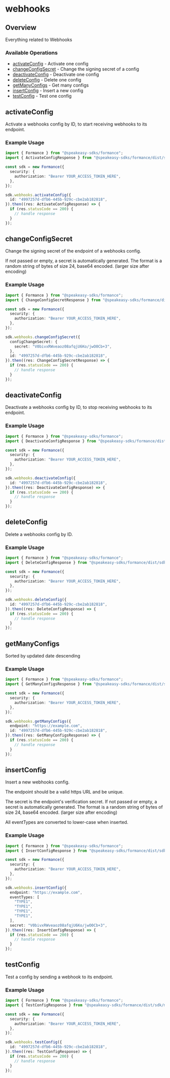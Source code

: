 # webhooks

## Overview

Everything related to Webhooks

### Available Operations

* [activateConfig](#activateconfig) - Activate one config
* [changeConfigSecret](#changeconfigsecret) - Change the signing secret of a config
* [deactivateConfig](#deactivateconfig) - Deactivate one config
* [deleteConfig](#deleteconfig) - Delete one config
* [getManyConfigs](#getmanyconfigs) - Get many configs
* [insertConfig](#insertconfig) - Insert a new config
* [testConfig](#testconfig) - Test one config

## activateConfig

Activate a webhooks config by ID, to start receiving webhooks to its endpoint.

### Example Usage

```typescript
import { Formance } from "@speakeasy-sdks/formance";
import { ActivateConfigResponse } from "@speakeasy-sdks/formance/dist/sdk/models/operations";

const sdk = new Formance({
  security: {
    authorization: "Bearer YOUR_ACCESS_TOKEN_HERE",
  },
});

sdk.webhooks.activateConfig({
  id: "4997257d-dfb6-445b-929c-cbe2ab182818",
}).then((res: ActivateConfigResponse) => {
  if (res.statusCode == 200) {
    // handle response
  }
});
```

## changeConfigSecret

Change the signing secret of the endpoint of a webhooks config.

If not passed or empty, a secret is automatically generated.
The format is a random string of bytes of size 24, base64 encoded. (larger size after encoding)


### Example Usage

```typescript
import { Formance } from "@speakeasy-sdks/formance";
import { ChangeConfigSecretResponse } from "@speakeasy-sdks/formance/dist/sdk/models/operations";

const sdk = new Formance({
  security: {
    authorization: "Bearer YOUR_ACCESS_TOKEN_HERE",
  },
});

sdk.webhooks.changeConfigSecret({
  configChangeSecret: {
    secret: "V0bivxRWveaoz08afqjU6Ko/jwO0Cb+3",
  },
  id: "4997257d-dfb6-445b-929c-cbe2ab182818",
}).then((res: ChangeConfigSecretResponse) => {
  if (res.statusCode == 200) {
    // handle response
  }
});
```

## deactivateConfig

Deactivate a webhooks config by ID, to stop receiving webhooks to its endpoint.

### Example Usage

```typescript
import { Formance } from "@speakeasy-sdks/formance";
import { DeactivateConfigResponse } from "@speakeasy-sdks/formance/dist/sdk/models/operations";

const sdk = new Formance({
  security: {
    authorization: "Bearer YOUR_ACCESS_TOKEN_HERE",
  },
});

sdk.webhooks.deactivateConfig({
  id: "4997257d-dfb6-445b-929c-cbe2ab182818",
}).then((res: DeactivateConfigResponse) => {
  if (res.statusCode == 200) {
    // handle response
  }
});
```

## deleteConfig

Delete a webhooks config by ID.

### Example Usage

```typescript
import { Formance } from "@speakeasy-sdks/formance";
import { DeleteConfigResponse } from "@speakeasy-sdks/formance/dist/sdk/models/operations";

const sdk = new Formance({
  security: {
    authorization: "Bearer YOUR_ACCESS_TOKEN_HERE",
  },
});

sdk.webhooks.deleteConfig({
  id: "4997257d-dfb6-445b-929c-cbe2ab182818",
}).then((res: DeleteConfigResponse) => {
  if (res.statusCode == 200) {
    // handle response
  }
});
```

## getManyConfigs

Sorted by updated date descending

### Example Usage

```typescript
import { Formance } from "@speakeasy-sdks/formance";
import { GetManyConfigsResponse } from "@speakeasy-sdks/formance/dist/sdk/models/operations";

const sdk = new Formance({
  security: {
    authorization: "Bearer YOUR_ACCESS_TOKEN_HERE",
  },
});

sdk.webhooks.getManyConfigs({
  endpoint: "https://example.com",
  id: "4997257d-dfb6-445b-929c-cbe2ab182818",
}).then((res: GetManyConfigsResponse) => {
  if (res.statusCode == 200) {
    // handle response
  }
});
```

## insertConfig

Insert a new webhooks config.

The endpoint should be a valid https URL and be unique.

The secret is the endpoint's verification secret.
If not passed or empty, a secret is automatically generated.
The format is a random string of bytes of size 24, base64 encoded. (larger size after encoding)

All eventTypes are converted to lower-case when inserted.


### Example Usage

```typescript
import { Formance } from "@speakeasy-sdks/formance";
import { InsertConfigResponse } from "@speakeasy-sdks/formance/dist/sdk/models/operations";

const sdk = new Formance({
  security: {
    authorization: "Bearer YOUR_ACCESS_TOKEN_HERE",
  },
});

sdk.webhooks.insertConfig({
  endpoint: "https://example.com",
  eventTypes: [
    "TYPE1",
    "TYPE1",
    "TYPE1",
    "TYPE1",
  ],
  secret: "V0bivxRWveaoz08afqjU6Ko/jwO0Cb+3",
}).then((res: InsertConfigResponse) => {
  if (res.statusCode == 200) {
    // handle response
  }
});
```

## testConfig

Test a config by sending a webhook to its endpoint.

### Example Usage

```typescript
import { Formance } from "@speakeasy-sdks/formance";
import { TestConfigResponse } from "@speakeasy-sdks/formance/dist/sdk/models/operations";

const sdk = new Formance({
  security: {
    authorization: "Bearer YOUR_ACCESS_TOKEN_HERE",
  },
});

sdk.webhooks.testConfig({
  id: "4997257d-dfb6-445b-929c-cbe2ab182818",
}).then((res: TestConfigResponse) => {
  if (res.statusCode == 200) {
    // handle response
  }
});
```
